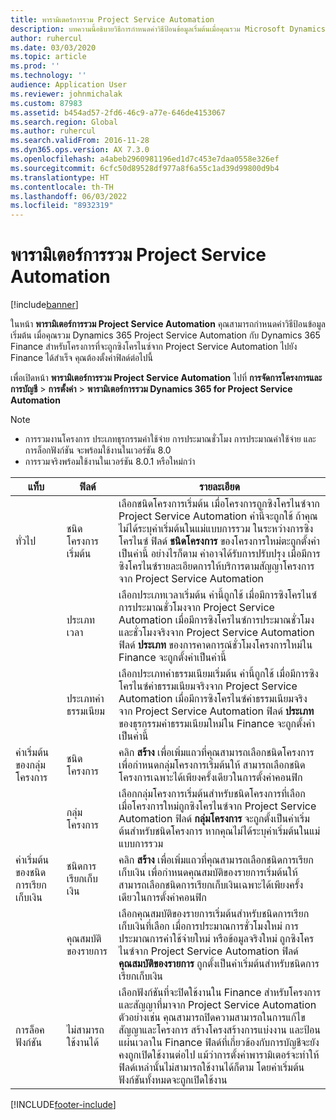 ```yaml
---
title: พารามิเตอร์การรวม Project Service Automation
description: บทความนี้อธิบายวิธีการกำหนดค่าวิธีป้อนข้อมูลเริ่มต้นเมื่อคุณรวม Microsoft Dynamics 365 for Project Service Automation กับ Microsoft Dynamics 365 Finance
author: ruhercul
ms.date: 03/03/2020
ms.topic: article
ms.prod: ''
ms.technology: ''
audience: Application User
ms.reviewer: johnmichalak
ms.custom: 87983
ms.assetid: b454ad57-2fd6-46c9-a77e-646de4153067
ms.search.region: Global
ms.author: ruhercul
ms.search.validFrom: 2016-11-28
ms.dyn365.ops.version: AX 7.3.0
ms.openlocfilehash: a4abeb2960981196ed1d7c453e7daa0558e326ef
ms.sourcegitcommit: 6cfc50d89528df977a8f6a55c1ad39d99800d9b4
ms.translationtype: HT
ms.contentlocale: th-TH
ms.lasthandoff: 06/03/2022
ms.locfileid: "8932319"
---
```

# <a name="project-service-automation-integration-parameters"></a>พารามิเตอร์การรวม Project Service Automation

[!include[banner](../includes/banner.md)]

ในหน้า **พารามิเตอร์การรวม Project Service Automation** คุณสามารถกำหนดค่าวิธีป้อนข้อมูลเริ่มต้น เมื่อคุณรวม Dynamics 365 Project Service Automation กับ Dynamics 365 Finance สำหรับโครงการที่จะถูกซิงโครไนซ์จาก Project Service Automation ไปยัง Finance ได้สำเร็จ คุณต้องตั้งค่าฟิลด์ต่อไปนี้

เพื่อเปิดหน้า **พารามิเตอร์การรวม Project Service Automation** ไปที่ **การจัดการโครงการและการบัญชี** \> **การตั้งค่า** \> **พารามิเตอร์การรวม Dynamics 365 for Project Service Automation** 

> [!NOTE]
> - การรวมงานโครงการ ประเภทธุรกรรมค่าใช้จ่าย การประมาณชั่วโมง การประมาณค่าใช้จ่าย และการล็อกฟังก์ชัน จะพร้อมใช้งานในเวอร์ชัน 8.0
> - การรวมจริงพร้อมใช้งานในเวอร์ชัน 8.0.1 หรือใหม่กว่า


| แท็บ                    | ฟิลด์                | รายละเอียด |
|------------------------|----------------------|-------------|
| ทั่วไป                | ชนิดโครงการเริ่มต้น | เลือกชนิดโครงการเริ่มต้น เมื่อโครงการถูกซิงโครไนซ์จาก Project Service Automation ค่านี้จะถูกใช้ ถ้าคุณไม่ได้ระบุค่าเริ่มต้นในแม่แบบการรวม ในระหว่างการซิงโครไนซ์ ฟิลด์ **ชนิดโครงการ** ของโครงการใหม่ตะถูกตั้งค่าเป็นค่านี้ อย่างไรก็ตาม ค่าอาจได้รับการปรับปรุง เมื่อมีการซิงโครไนซ์รายละเอียดการให้บริการตามสัญญาโครงการจาก Project Service Automation |
|                        | ประเภทเวลา        | เลือกประเภทเวลาเริ่มต้น ค่านี้ถูกใช้ เมื่อมีการซิงโครไนซ์การประมาณชั่วโมงจาก Project Service Automation เมื่อมีการซิงโครไนซ์การประมาณชั่วโมงและชั่วโมงจริงจาก Project Service Automation ฟิลด์ **ประเภท** ของการคาดการณ์ชั่วโมงโครงการใหม่ใน Finance จะถูกตั้งค่าเป็นค่านี้ |
|                        | ประเภทค่าธรรมเนียม         | เลือกประเภทค่าธรรมเนียมเริ่มต้น ค่านี้ถูกใช้ เมื่อมีการซิงโครไนซ์ค่าธรรมเนียมจริงจาก Project Service Automation เมื่อมีการซิงโครไนซ์ค่าธรรมเนียมจริงจาก Project Service Automation ฟิลด์ **ประเภท** ของธุรกรรมค่าธรรมเนียมใหม่ใน Finance จะถูกตั้งค่าเป็นค่านี้ |
| ค่าเริ่มต้นของกลุ่มโครงการ | ชนิดโครงการ         | คลิก **สร้าง** เพื่อเพิ่มแถวที่คุณสามารถเลือกชนิดโครงการ เพื่อกำหนดกลุ่มโครงการเริ่มต้นให้ สามารถเลือกชนิดโครงการเฉพาะได้เพียงครั้งเดียวในการตั้งค่าคอนฟิก |
|                        | กลุ่มโครงการ        | เลือกกลุ่มโครงการเริ่มต้นสำหรับชนิดโครงการที่เลือก เมื่อโครงการใหม่ถูกซิงโครไนซ์จาก Project Service Automation ฟิลด์ **กลุ่มโครงการ** จะถูกตั้งเป็นค่าเริ่มต้นสำหรับชนิดโครงการ หากคุณไม่ได้ระบุค่าเริ่มต้นในแม่แบบการรวม |
| ค่าเริ่มต้นของชนิดการเรียกเก็บเงิน  | ชนิดการเรียกเก็บเงิน         | คลิก **สร้าง** เพื่อเพิ่มแถวที่คุณสามารถเลือกชนิดการเรียกเก็บเงิน เพื่อกำหนดคุณสมบัติของรายการเริ่มต้นให้ สามารถเลือกชนิดการเรียกเก็บเงินเฉพาะได้เพียงครั้งเดียวในการตั้งค่าคอนฟิก |
|                        | คุณสมบัติของรายการ        | เลือกคุณสมบัติของรายการเริ่มต้นสำหรับชนิดการเรียกเก็บเงินที่เลือก เมื่อการประมาณการชั่วโมงใหม่ การประมาณการค่าใช้จ่ายใหม่ หรือข้อมูลจริงใหม่ ถูกซิงโครไนซ์จาก Project Service Automation ฟิลด์ **คุณสมบัติของรายการ** ถูกตั้งเป็นค่าเริ่มต้นสำหรับชนิดการเรียกเก็บเงิน |
| การล็อคฟังก์ชัน  | ไม่สามารถใช้งานได้       | เลือกฟังก์ชันที่จะปิดใช้งานใน Finance สำหรับโครงการ และสัญญาที่มาจาก Project Service Automation ตัวอย่างเช่น คุณสามารถปิดความสามารถในการแก้ไขสัญญาและโครงการ สร้างโครงสร้างการแบ่งงาน และป้อนแผ่นเวลาใน Finance ฟิลด์ที่เกี่ยวข้องกับการบัญชีจะยังคงถูกเปิดใช้งานต่อไป แม้ว่าการตั้งค่าพารามิเตอร์จะทำให้ฟิลด์เหล่านั้นไม่สามารถใช้งานได้ก็ตาม โดยค่าเริ่มต้น ฟังก์ชันทั้งหมดจะถูกเปิดใช้งาน |


[!INCLUDE[footer-include](../includes/footer-banner.md)]
